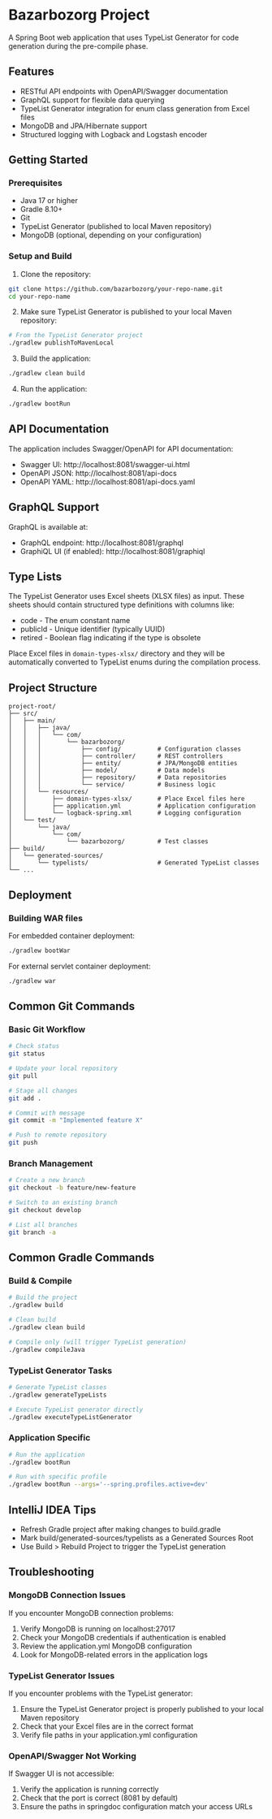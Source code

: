 # Bazarbozorg Project

A Spring Boot web application that uses TypeList Generator for code generation during the pre-compile phase.

## Features

- RESTful API endpoints with OpenAPI/Swagger documentation
- GraphQL support for flexible data querying
- TypeList Generator integration for enum class generation from Excel files
- MongoDB and JPA/Hibernate support
- Structured logging with Logback and Logstash encoder

## Getting Started

### Prerequisites

- Java 17 or higher
- Gradle 8.10+
- Git
- TypeList Generator (published to local Maven repository)
- MongoDB (optional, depending on your configuration)

### Setup and Build

1. Clone the repository:

```bash
git clone https://github.com/bazarbozorg/your-repo-name.git
cd your-repo-name
```

2. Make sure TypeList Generator is published to your local Maven repository:

```bash
# From the TypeList Generator project
./gradlew publishToMavenLocal
```

3. Build the application:

```bash
./gradlew clean build
```

4. Run the application:

```bash
./gradlew bootRun
```

## API Documentation

The application includes Swagger/OpenAPI for API documentation:

- Swagger UI: http://localhost:8081/swagger-ui.html
- OpenAPI JSON: http://localhost:8081/api-docs
- OpenAPI YAML: http://localhost:8081/api-docs.yaml

## GraphQL Support

GraphQL is available at:

- GraphQL endpoint: http://localhost:8081/graphql
- GraphiQL UI (if enabled): http://localhost:8081/graphiql

## Type Lists

The TypeList Generator uses Excel sheets (XLSX files) as input. These sheets should contain structured type definitions
with columns like:

- code - The enum constant name
- publicId - Unique identifier (typically UUID)
- retired - Boolean flag indicating if the type is obsolete

Place Excel files in `domain-types-xlsx/` directory and they will be automatically converted to TypeList enums during
the compilation process.

## Project Structure

```
project-root/
├── src/
│   ├── main/
│   │   ├── java/
│   │   │   └── com/
│   │   │       └── bazarbozorg/
│   │   │           ├── config/          # Configuration classes
│   │   │           ├── controller/      # REST controllers
│   │   │           ├── entity/          # JPA/MongoDB entities
│   │   │           ├── model/           # Data models
│   │   │           ├── repository/      # Data repositories
│   │   │           └── service/         # Business logic
│   │   └── resources/
│   │       ├── domain-types-xlsx/       # Place Excel files here
│   │       ├── application.yml          # Application configuration
│   │       └── logback-spring.xml       # Logging configuration
│   └── test/
│       └── java/
│           └── com/
│               └── bazarbozorg/         # Test classes
├── build/
│   └── generated-sources/
│       └── typelists/                   # Generated TypeList classes
└── ...
```

## Deployment

### Building WAR files

For embedded container deployment:

```bash
./gradlew bootWar
```

For external servlet container deployment:

```bash
./gradlew war
```

## Common Git Commands

### Basic Git Workflow

```bash
# Check status
git status

# Update your local repository
git pull

# Stage all changes
git add .

# Commit with message
git commit -m "Implemented feature X"

# Push to remote repository
git push
```

### Branch Management

```bash
# Create a new branch
git checkout -b feature/new-feature

# Switch to an existing branch
git checkout develop

# List all branches
git branch -a
```

## Common Gradle Commands

### Build & Compile

```bash
# Build the project
./gradlew build

# Clean build
./gradlew clean build

# Compile only (will trigger TypeList generation)
./gradlew compileJava
```

### TypeList Generator Tasks

```bash
# Generate TypeList classes
./gradlew generateTypeLists

# Execute TypeList generator directly
./gradlew executeTypeListGenerator
```

### Application Specific

```bash
# Run the application
./gradlew bootRun

# Run with specific profile
./gradlew bootRun --args='--spring.profiles.active=dev'
```

## IntelliJ IDEA Tips

- Refresh Gradle project after making changes to build.gradle
- Mark build/generated-sources/typelists as a Generated Sources Root
- Use Build > Rebuild Project to trigger the TypeList generation

## Troubleshooting

### MongoDB Connection Issues

If you encounter MongoDB connection problems:

1. Verify MongoDB is running on localhost:27017
2. Check your MongoDB credentials if authentication is enabled
3. Review the application.yml MongoDB configuration
4. Look for MongoDB-related errors in the application logs

### TypeList Generator Issues

If you encounter problems with the TypeList generator:

1. Ensure the TypeList Generator project is properly published to your local Maven repository
2. Check that your Excel files are in the correct format
3. Verify file paths in your application.yml configuration

### OpenAPI/Swagger Not Working

If Swagger UI is not accessible:

1. Verify the application is running correctly
2. Check that the port is correct (8081 by default)
3. Ensure the paths in springdoc configuration match your access URLs